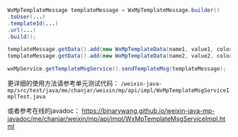 ```java
WxMpTemplateMessage templateMessage = WxMpTemplateMessage.builder()
.toUser(...)
.templateId(...)
.url(...)
.build();

templateMessage.getData().add(new WxMpTemplateData(name1, value1, color2));
templateMessage.getData().add(new WxMpTemplateData(name2, value2, color2));

wxMpService.getTemplateMsgService().sendTemplateMsg(templateMessage);
```
更详细的使用方法请参考单元测试代码：
`/weixin-java-mp/src/test/java/me/chanjar/weixin/mp/api/impl/WxMpTemplateMsgServiceImplTest.java`

或者参考在线的javadoc：
https://binarywang.github.io/weixin-java-mp-javadoc/me/chanjar/weixin/mp/api/impl/WxMpTemplateMsgServiceImpl.html